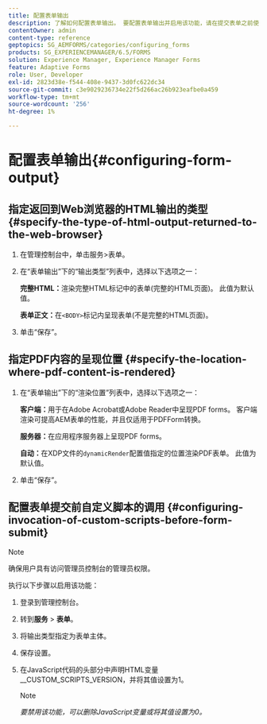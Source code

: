```yaml
---
title: 配置表单输出
description: 了解如何配置表单输出。 要配置表单输出并启用该功能，请在提交表单之前使用自定义脚本。
contentOwner: admin
content-type: reference
geptopics: SG_AEMFORMS/categories/configuring_forms
products: SG_EXPERIENCEMANAGER/6.5/FORMS
solution: Experience Manager, Experience Manager Forms
feature: Adaptive Forms
role: User, Developer
exl-id: 2823d38e-f544-408e-9437-3d0fc622dc34
source-git-commit: c3e9029236734e22f5d266ac26b923eafbe0a459
workflow-type: tm+mt
source-wordcount: '256'
ht-degree: 1%

---
```


# 配置表单输出{#configuring-form-output}

## 指定返回到Web浏览器的HTML输出的类型 {#specify-the-type-of-html-output-returned-to-the-web-browser}

1. 在管理控制台中，单击服务>表单。
1. 在“表单输出”下的“输出类型”列表中，选择以下选项之一：

   **完整HTML：**&#x200B;渲染完整HTML标记中的表单(完整的HTML页面)。 此值为默认值。

   **表单正文：**&#x200B;在`<BODY>`标记内呈现表单(不是完整的HTML页面)。

1. 单击“保存”。

## 指定PDF内容的呈现位置 {#specify-the-location-where-pdf-content-is-rendered}

1. 在“表单输出”下的“渲染位置”列表中，选择以下选项之一：

   **客户端：**&#x200B;用于在Adobe Acrobat或Adobe Reader中呈现PDF forms。 客户端渲染可提高AEM表单的性能，并且仅适用于PDFForm转换。

   **服务器：**&#x200B;在应用程序服务器上呈现PDF forms。

   **自动：**&#x200B;在XDP文件的`dynamicRender`配置值指定的位置渲染PDF表单。 此值为默认值。

1. 单击“保存”。

## 配置表单提交前自定义脚本的调用 {#configuring-invocation-of-custom-scripts-before-form-submit}

>[!NOTE]
> 
> 确保用户具有访问管理员控制台的管理员权限。

执行以下步骤以启用该功能：

1. 登录到管理控制台。
1. 转到&#x200B;**服务** > **表单**。
1. 将输出类型指定为表单主体。
1. 保存设置。
1. 在JavaScript代码的头部分中声明HTML变量__CUSTOM_SCRIPTS_VERSION，并将其值设置为1。

   >[!NOTE]
   >
   >*要禁用该功能，可以删除JavaScript变量或将其值设置为0。*
